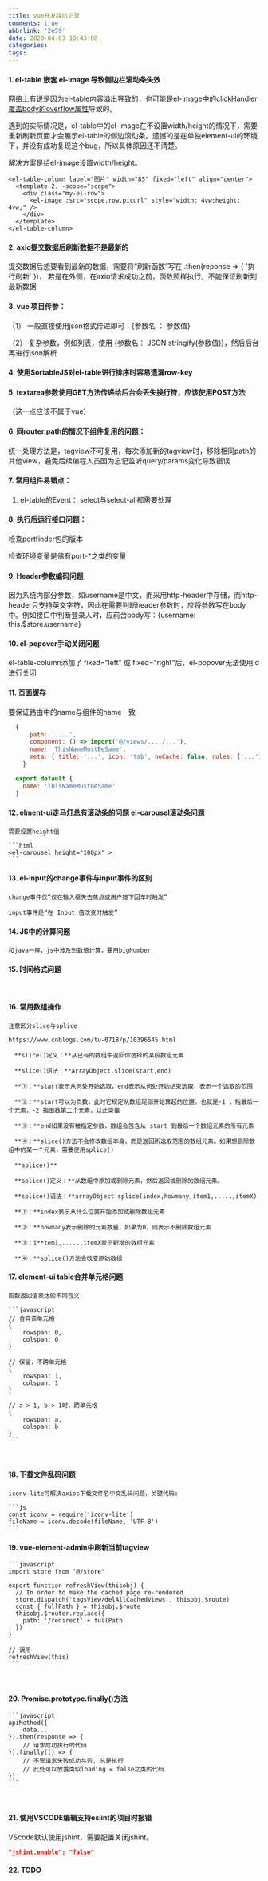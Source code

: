 ```yaml
---
title: vue开发踩坑记录
comments: true
abbrlink: '2e59'
date: 2020-04-03 10:43:08
categories:
tags:
---
```


#### 1. el-table 嵌套 el-image 导致侧边栏滚动条失效

网络上有说是因为[el-table内容溢出](https://blog.csdn.net/dg_zing/article/details/87191772)导致的，也可能是[el-image中的clickHandler覆盖body的overflow属性](https://juejin.im/post/5e54d18a51882549522abe76#comment)导致的。

遇到的实际情况是，el-table中的el-image在不设置width/height的情况下，需要重新刷新页面才会展示el-table的侧边滚动条。遗憾的是在单独element-ui的环境下，并没有成功复现这个bug，所以具体原因还不清楚。

解决方案是给el-image设置width/height。

```vue
<el-table-column label="图片" width="85" fixed="left" align="center">
  <template 2. -scope="scope">
    <div class="my-el-row">
      <el-image :src="scope.row.picurl" style="width: 4vw;height: 4vw;" />
    </div>
  </template>
</el-table-column>
```



#### 2. axio提交数据后刷新数据不是最新的

提交数据后想要看到最新的数据，需要将“刷新函数”写在 .then(reponse => { '执行刷新' })， 若是在外侧，在axio请求成功之前，函数照样执行，不能保证刷新到最新数据



#### 3. vue 项目传参：

（1） 一般直接使用json格式传递即可：{参数名 ： 参数值}

（2） 复杂参数，例如列表，使用 {参数名： JSON.stringify(参数值)}，然后后台再进行json解析



#### 4. 使用SortableJS对el-table进行排序时容易遗漏row-key



#### 5. textarea参数使用GET方法传递给后台会丢失换行符，应该使用POST方法

（这一点应该不属于vue）



#### 6.  同router.path的情况下组件复用的问题：

统一处理方法是，tagview不可复用，每次添加新的tagview时，移除相同path的其他view，避免后续编程人员因为忘记监听query/params变化导致错误



#### 7. 常用组件易错点：

1. el-table的Event： select与select-all都需要处理



#### 8. 执行后运行接口问题：

检查portfinder包的版本

检查环境变量是佛有port-*之类的变量



#### 9. Header参数编码问题

因为系统内部分参数，如username是中文，而采用http-header中存储，而http-header只支持英文字符，因此在需要判断header参数时，应将参数写在body中。例如接口中判断登录人时，应前台body写：{username: this.$store.username}



#### 10. el-popover手动关闭问题

el-table-column添加了 fixed="left" 或 fixed="right"后，el-popover无法使用id进行关闭



#### 11. 页面缓存

要保证路由中的name与组件的name一致

```javascript
  {
      path: '....',
      component: () => import('@/views/..../...'),
      name: 'ThisNameMustBeSame',
      meta: { title: '...', icon: 'tab', noCache: false, roles: ['...'] }
    }
```

```javascript
  export default {
    name: 'ThisNameMustBeSame'
  }
```

#### 12.  elment-ui走马灯总有滚动条的问题 el-carousel滚动条问题

    需要设置height值
    
    ```html
    <el-carousel height="100px" >
    ```


#### 13. el-input的change事件与input事件的区别

    change事件仅“仅在输入框失去焦点或用户按下回车时触发”
    
    input事件是“在 Input 值改变时触发”

#### 14.  JS中的计算问题

    和java一样，js中涉及到数值计算，要用bigNumber

#### 15.  时间格式问题

​    

#### 16.  常用数组操作

    注意区分slice与splice
    
    https://www.cnblogs.com/tu-0718/p/10396545.html
    
    　**slice()定义：**从已有的数组中返回你选择的某段数组元素
    
    　**slice()语法：**arrayObject.slice(start,end)
    
    　**①：**start表示从何处开始选取，end表示从何处开始结束选取，表示一个选取的范围
    
    　**②：**start可以为负数，此时它规定从数组尾部开始算起的位置。也就是-1 ，指最后一个元素，-2 指倒数第二个元素，以此类推
    
    　**③：**end如果没有被指定参数，数组会包含从 start 到最后一个数组元素的所有元素
    
    　**④：**slice()方法不会修改数组本身，而是返回所选取范围的数组元素。如果想删除数组中的某一个元素，需要使用splice()
    
    　**splice()**
    
    　**splice()定义：**从数组中添加或删除元素，然后返回被删除的数组元素。
    
    　**splice()语法：**arrayObject.splice(index,howmany,item1,.....,itemX)
    
    　**①：**index表示从什么位置开始添加或删除数组元素
    
    　**②：**howmany表示删除的元素数量，如果为0，则表示不删除数组元素
    
    　**③：i**tem1,.....,itemX表示新增的数组元素
    
    　**④：**splice()方法会改变原始数组

#### 17.  element-ui table合并单元格问题

    函数返回值表达的不同含义
    
    ```javascript
    // 舍弃该单元格
    {
    	rowspan: 0,
    	colspan: 0
    }
    
    // 保留，不跨单元格
    {
    	rowspan: 1,
    	colspan: 1
    }
    
    // a > 1, b > 1时，跨单元格
    {
    	rowspan: a,
    	colspan: b
    }
    ```


​    

#### 18. 下载文件乱码问题

    iconv-lite可解决axios下载文件名中文乱码问题，关键代码: 
    
    ```js
    const iconv = require('iconv-lite') 
    fileName = iconv.decode(fileName, 'UTF-8')
    ```

#### 19. vue-element-admin中刷新当前tagview

    ```javascript
    import store from '@/store'
    
    export function refreshView(thisobj) {
      // In order to make the cached page re-rendered
      store.dispatch('tagsView/delAllCachedViews', thisobj.$route)
      const { fullPath } = thisobj.$route
      thisobj.$router.replace({
        path: '/redirect' + fullPath
      })
    }
    
    // 调用
    refreshView(this)
    ```


​    

#### 20. Promise.prototype.finally()方法

    ```javascript
    apiMethod({
        data...
    }).then(response => {
        // 请求成功执行的代码
    }).finally(() => {
        // 不管请求失败成功与否, 总是执行
        // 此处可以放置类似loading = false之类的代码
    })
    ```


​    

#### 21. 使用VSCODE编辑支持eslint的项目时报错

VScode默认使用jshint，需要配置关闭jshint。
```json
"jshint.enable": "false"
```

#### 22. TODO